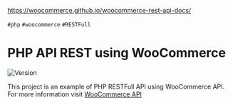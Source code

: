 https://woocommerce.github.io/woocommerce-rest-api-docs/

`#php` `#woocommerce` `#RESTFull`

# PHP API REST using WooCommerce

<p>
  <img alt="Version" src="https://img.shields.io/badge/version-1.0-blue.svg?cacheSeconds=2592000" />
</p>

This project is an example of PHP RESTFull API using WooCommerce API. For more information visit [WooCommerce API](https://woocommerce.github.io/woocommerce-rest-api-docs/)
